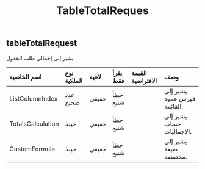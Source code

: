 ﻿---
title: TableTotalReques
second_title: Aspose.Cells Cloud Documen
type: docs
url: /ar/specification/model/tabletotalrequest/
description: "Aspose.Cells مواصفات النموذج السحابي: TableTotalRequest. تعامل بسهولة مع Excel ومستندات جداول البيانات الأخرى التي تحتوي على ميزات مثل الفتح والتوليد والتحرير والتقسيم والدمج والمقارنة والتحويل"
weight: 50
---
## **tableTotalRequest**

 يشير إلى إجمالي طلب الجدول

| اسم الخاصية| نوع الملكية| لاغية| يقرأ فقط| القيمة الافتراضية| وصف|
|:- |:- |:- |:- |:- |:- |
| ListColumnIndex| عدد صحيح| حقيقي| خطأ شنيع|| يشير إلى فهرس عمود القائمة.|
| TotalsCalculation| خيط| حقيقي| خطأ شنيع|| يشير إلى حساب الإجماليات.|
| CustomFormula| خيط| حقيقي| خطأ شنيع|| يشير إلى صيغة مخصصة.|

